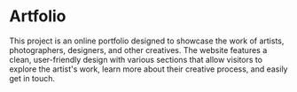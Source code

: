 # Artfolio
This project is an online portfolio designed to showcase the work of artists, photographers, designers, and other creatives. The website features a clean, user-friendly design with various sections that allow visitors to explore the artist's work, learn more about their creative process, and easily get in touch.
